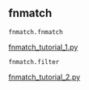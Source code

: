 ## fnmatch

`fnmatch.fnmatch`

[fnmatch_tutorial_1.py](fnmatch_tutorial_1.py)

`fnmatch.filter`

[fnmatch_tutorial_2.py](fnmatch_tutorial_2.py)